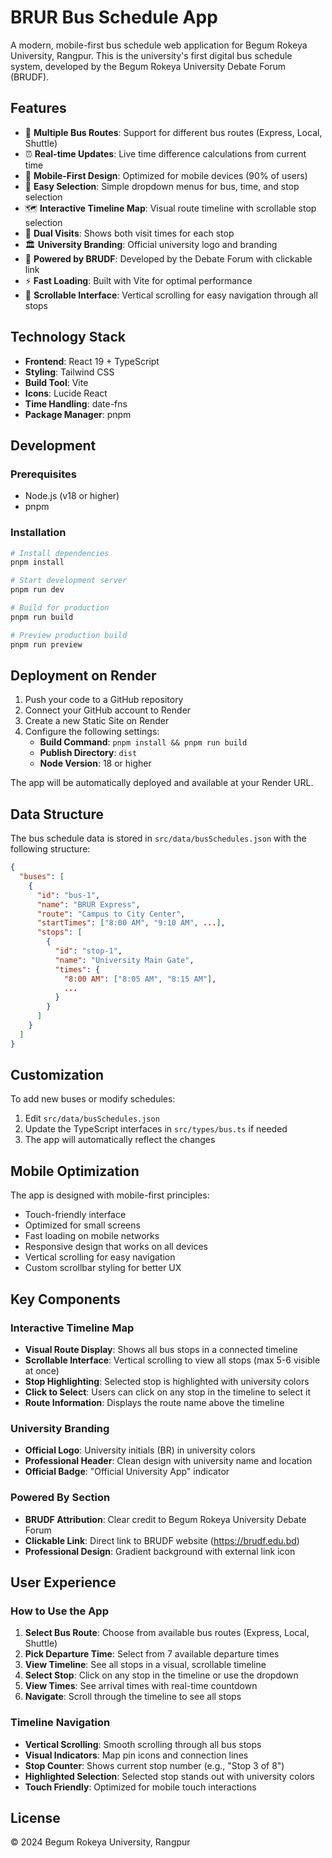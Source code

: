 # BRUR Bus Schedule App

A modern, mobile-first bus schedule web application for Begum Rokeya University, Rangpur. This is the university's first digital bus schedule system, developed by the Begum Rokeya University Debate Forum (BRUDF).

## Features

- 🚌 **Multiple Bus Routes**: Support for different bus routes (Express, Local, Shuttle)
- ⏰ **Real-time Updates**: Live time difference calculations from current time
- 📱 **Mobile-First Design**: Optimized for mobile devices (90% of users)
- 🎯 **Easy Selection**: Simple dropdown menus for bus, time, and stop selection
- 🗺️ **Interactive Timeline Map**: Visual route timeline with scrollable stop selection
- 🔄 **Dual Visits**: Shows both visit times for each stop
- 🏛️ **University Branding**: Official university logo and branding
- 👥 **Powered by BRUDF**: Developed by the Debate Forum with clickable link
- ⚡ **Fast Loading**: Built with Vite for optimal performance
- 📜 **Scrollable Interface**: Vertical scrolling for easy navigation through all stops

## Technology Stack

- **Frontend**: React 19 + TypeScript
- **Styling**: Tailwind CSS
- **Build Tool**: Vite
- **Icons**: Lucide React
- **Time Handling**: date-fns
- **Package Manager**: pnpm

## Development

### Prerequisites

- Node.js (v18 or higher)
- pnpm

### Installation

```bash
# Install dependencies
pnpm install

# Start development server
pnpm run dev

# Build for production
pnpm run build

# Preview production build
pnpm run preview
```

## Deployment on Render

1. Push your code to a GitHub repository
2. Connect your GitHub account to Render
3. Create a new Static Site on Render
4. Configure the following settings:
   - **Build Command**: `pnpm install && pnpm run build`
   - **Publish Directory**: `dist`
   - **Node Version**: 18 or higher

The app will be automatically deployed and available at your Render URL.

## Data Structure

The bus schedule data is stored in `src/data/busSchedules.json` with the following structure:

```json
{
  "buses": [
    {
      "id": "bus-1",
      "name": "BRUR Express",
      "route": "Campus to City Center",
      "startTimes": ["8:00 AM", "9:10 AM", ...],
      "stops": [
        {
          "id": "stop-1",
          "name": "University Main Gate",
          "times": {
            "8:00 AM": ["8:05 AM", "8:15 AM"],
            ...
          }
        }
      ]
    }
  ]
}
```

## Customization

To add new buses or modify schedules:

1. Edit `src/data/busSchedules.json`
2. Update the TypeScript interfaces in `src/types/bus.ts` if needed
3. The app will automatically reflect the changes

## Mobile Optimization

The app is designed with mobile-first principles:
- Touch-friendly interface
- Optimized for small screens
- Fast loading on mobile networks
- Responsive design that works on all devices
- Vertical scrolling for easy navigation
- Custom scrollbar styling for better UX

## Key Components

### Interactive Timeline Map
- **Visual Route Display**: Shows all bus stops in a connected timeline
- **Scrollable Interface**: Vertical scrolling to view all stops (max 5-6 visible at once)
- **Stop Highlighting**: Selected stop is highlighted with university colors
- **Click to Select**: Users can click on any stop in the timeline to select it
- **Route Information**: Displays the route name above the timeline

### University Branding
- **Official Logo**: University initials (BR) in university colors
- **Professional Header**: Clean design with university name and location
- **Official Badge**: "Official University App" indicator

### Powered By Section
- **BRUDF Attribution**: Clear credit to Begum Rokeya University Debate Forum
- **Clickable Link**: Direct link to BRUDF website (https://brudf.edu.bd)
- **Professional Design**: Gradient background with external link icon

## User Experience

### How to Use the App
1. **Select Bus Route**: Choose from available bus routes (Express, Local, Shuttle)
2. **Pick Departure Time**: Select from 7 available departure times
3. **View Timeline**: See all stops in a visual, scrollable timeline
4. **Select Stop**: Click on any stop in the timeline or use the dropdown
5. **View Times**: See arrival times with real-time countdown
6. **Navigate**: Scroll through the timeline to see all stops

### Timeline Navigation
- **Vertical Scrolling**: Smooth scrolling through all bus stops
- **Visual Indicators**: Map pin icons and connection lines
- **Stop Counter**: Shows current stop number (e.g., "Stop 3 of 8")
- **Highlighted Selection**: Selected stop stands out with university colors
- **Touch Friendly**: Optimized for mobile touch interactions

## License

© 2024 Begum Rokeya University, Rangpur